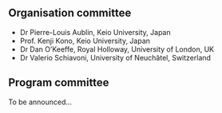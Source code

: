 ## Organisation committee

- Dr Pierre-Louis Aublin, Keio University, Japan
- Prof. Kenji Kono, Keio University, Japan
- Dr Dan O’Keeffe, Royal Holloway, University of London, UK
- Dr Valerio Schiavoni, University of Neuchâtel, Switzerland

## Program committee

To be announced...
